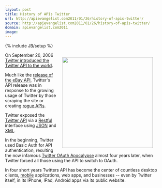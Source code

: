 ```yaml
---
layout: post
title: History of APIs Twitter
url: http://apievangelist.com2011/01/26/history-of-apis-twitter/
source: http://apievangelist.com2011/01/26/history-of-apis-twitter/
domain: apievangelist.com2011
image: 
---
```

{% include JB/setup %}
<a href="http://blog.twitter.com/2006/09/introducing-twitter-api.html" target="_blank"><img style="padding: 15px;" src="http://kinlane-productions.s3.amazonaws.com/twitter/Twitter-Introducing-The-Twitter-API.png" alt="" width="300" align="right" /></a>On September 20, 2006 <a href="http://blog.twitter.com/2006/09/introducing-twitter-api.html" target="_blank">Twitter introduced the Twitter API to the world</a>.<p></p>
Much like the <a href="http://blog.apievangelist.com/2011/01/26/history-of-apis-ebay/" target="_blank">release of the eBay API</a>, Twitter's API release was in response to the growing usage of Twitter by those scraping the site or creating <a href="http://www.kinlane.com/2010/09/rogue-api-development/" target="_blank">rogue APIs</a>.<p></p>
Twitter exposed the <a href="http://www.apievangelist.com/api-detail.php?API_ID=1831">Twitter API</a> via a <a href="http://www.kinlane.com/">Restful</a> interface using <a href="http://www.apievangelist.com/definition-json.php">JSON</a> and <a href="http://www.apievangelist.com/definition-xml.php">XML</a>.<p></p>
In the beginning, Twitter used Basic Auth for API authentication, resulting the now infamous <a href="http://twitter.com/#!/SNFLabs/status/16426051477" target="_blank">Twitter OAuth Apocalypse</a> almost four years later, when Twitter forced all those using the API to switch to OAuth.<p></p>
In four short years Twitters API has become the center of countless desktop clients, <a href="http://www.kinlane.com/category/mobile/">mobile</a> applications, web apps, and businesses -- even by Twitter itself, in its IPhone, IPad, Android apps via its public website.
